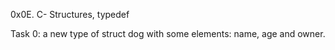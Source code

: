 0x0E. C- Structures, typedef

Task 0: a new type of struct dog with some elements: name, age and owner.

